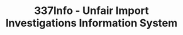 ---
layout: default
bigquery: https://console.cloud.google.com/bigquery?p=patents-public-data&d=usitc_investigations&page=dataset&project=sheets-management-319211
citation: US International Trade Commission 337Info Unfair Import Investigations Information
  System
contributors: US International Trade Comission
cost: None
description: US International Trade Commission 337Info Unfair Import Investigations
  Information System contains data on investigations done under Section 337. Section
  337 declares the infringement of certain statutory intellectual property rights
  and other forms of unfair competition in import trade to be unlawful practices.
  Most Section 337 investigations involve allegations of patent or registered trademark
  infringement.
documentation: FAQ and tutorial available on the site
last_edit: 04/08/2022, 01:57:03
location: https://pubapps2.usitc.gov/337external/
maintained_by: US International Trade Comission
schema_fields:
- dateOfPublicationFrNotice
- ouiiAttorney
- trademarkNumbers
- teoIdDueDate
- actualStartDateEvidHear
- title
- finalDetNoViolation
- publication_number
- markmanHearing
- ouiiParticipation
- dateCreated
- currentStatus
- respondent
- targetDate
- patentNumber
- complainant
- investigationType
- finalDetViolation
- htsNumbers
- investigationTermDate
- docketNo
- internalRemand
- invUnfairAct
- aljAssigned
- scheduledEndDateEvidHear
- teoProceedingInvolved
- teoIdIssueDate
- startDateMarkmanHearing
- id
- dateComplaintFiled
- cafcAppeals
- finalIdOnViolationIssue
- currentActiveALJ
- investigationNo
- finalIdOnViolationDue
- scheduledStartDateEvidHear
- copyrightNumbers
- lastUpdated
- actualEndDateEvidHear
- patentNumbers
- teoReliefGranted
- gcAttorney
- endDateMarkmanHearing
- issueDateOtherNonFinal
shortname: unfair_import_investigations
tags:
- import
- legal
- trade
timeframe: 2008-2021 (prior to 2008 downloadable as a JSON file)
title: 337Info - Unfair Import Investigations Information System
uuid: 2721f5ec-e599-4890-9265-9706719fc71e
---